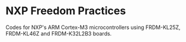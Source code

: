 # NXP Freedom Practices

Codes for NXP's ARM Cortex-M3 microcontrollers using FRDM-KL25Z, FRDM-KL46Z and FRDM-K32L2B3 boards.
